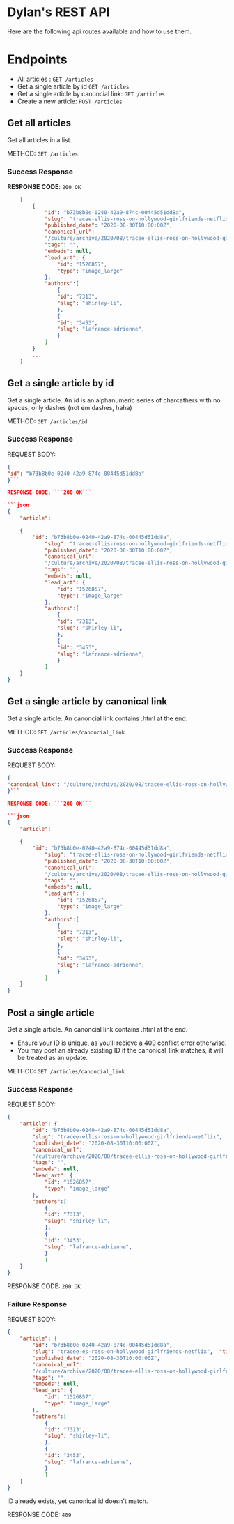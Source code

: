 # Dylan's REST API
Here are the following api routes available and how to use them. 

# Endpoints
* All articles : `GET /articles`
* Get a single article by id `GET /articles`
* Get a single article by canoncial link: `GET /articles`
* Create a new article: `POST /articles`


## Get all articles

Get all articles in a list. 

METHOD: `GET /articles`

### Success Response

**RESPONSE CODE**: `200 OK`

```json
    [
        {
            "id": "b73b8b0e-0240-42a9-874c-00445d51dd8a", 
            "slug": "tracee-ellis-ross-on-hollywood-girlfriends-netflix",  "title": "Tracee Ellis Ross Felt Lost in Hollywood. Then She Changed Course.",  "dek": "The <em>Black-ish </em>star and Emmy nominee figured she’d made it when she scored the lead role in the early-2000s sitcom <em>Girlfriends</em>. But it would be 14 more years before she hit her stride.", 
            "published_date": "2020-08-30T10:00:00Z", 
            "canonical_url": 
            "/culture/archive/2020/08/tracee-ellis-ross-on-hollywood-girlfriends-netflix/615754/",  "word_count": 2068, 
            "tags": "", 
            "embeds": null, 
            "lead_art": { 
                "id": "1526857",
                "type": "image_large" 
            }, 
            "authors":[ 
                { 
                "id": "7313", 
                "slug": "shirley-li", 
                }, 
                { 
                "id": "3453", 
                "slug": "lafrance-adrienne", 
                } 
            ] 
        }
        ...
    ]
```

## Get a single article by id

Get a single article. An id is an alphanumeric series of charcathers with no spaces, only dashes (not em dashes, haha)

METHOD: `GET /articles/id`

### Success Response
REQUEST BODY:
```json
{
"id": "b73b8b0e-0240-42a9-874c-00445d51dd8a"
}```

RESPONSE CODE: ```200 OK```

```json
{
    "article":

    {
        "id": "b73b8b0e-0240-42a9-874c-00445d51dd8a", 
            "slug": "tracee-ellis-ross-on-hollywood-girlfriends-netflix",  "title": "Tracee Ellis Ross Felt Lost in Hollywood. Then She Changed Course.",  "dek": "The <em>Black-ish </em>star and Emmy nominee figured she’d made it when she scored the lead role in the early-2000s sitcom <em>Girlfriends</em>. But it would be 14 more years before she hit her stride.", 
            "published_date": "2020-08-30T10:00:00Z", 
            "canonical_url": 
            "/culture/archive/2020/08/tracee-ellis-ross-on-hollywood-girlfriends-netflix/615754/",  "word_count": 2068, 
            "tags": "", 
            "embeds": null, 
            "lead_art": { 
                "id": "1526857",
                "type": "image_large" 
            }, 
            "authors":[ 
                { 
                "id": "7313", 
                "slug": "shirley-li", 
                }, 
                { 
                "id": "3453", 
                "slug": "lafrance-adrienne", 
                } 
            ] 
    }
}
```

## Get a single article by canonical link

Get a single article. An canoncial link contains .html at the end. 

METHOD: `GET /articles/canoncial_link`

### Success Response
REQUEST BODY:
```json
{
"canonical_link": "/culture/archive/2020/08/tracee-ellis-ross-on-hollywood-girlfriends-netflix/615754"
}```

RESPONSE CODE: ```200 OK```

```json
{
    "article":

    {
        "id": "b73b8b0e-0240-42a9-874c-00445d51dd8a", 
            "slug": "tracee-ellis-ross-on-hollywood-girlfriends-netflix",  "title": "Tracee Ellis Ross Felt Lost in Hollywood. Then She Changed Course.",  "dek": "The <em>Black-ish </em>star and Emmy nominee figured she’d made it when she scored the lead role in the early-2000s sitcom <em>Girlfriends</em>. But it would be 14 more years before she hit her stride.", 
            "published_date": "2020-08-30T10:00:00Z", 
            "canonical_url": 
            "/culture/archive/2020/08/tracee-ellis-ross-on-hollywood-girlfriends-netflix/615754/",  "word_count": 2068, 
            "tags": "", 
            "embeds": null, 
            "lead_art": { 
                "id": "1526857",
                "type": "image_large" 
            }, 
            "authors":[ 
                { 
                "id": "7313", 
                "slug": "shirley-li", 
                }, 
                { 
                "id": "3453", 
                "slug": "lafrance-adrienne", 
                } 
            ] 
    }
}
```

## Post a single article 

Get a single article. An canoncial link contains .html at the end. 

- Ensure your ID is unique, as you'll recieve a 409 conflict error otherwise.
- You may post an already existing ID if the canonical_link matches, it will be treated as an update.

METHOD: `GET /articles/canoncial_link`

### Success Response
REQUEST BODY:
```json
{
    "article": {
        "id": "b73b8b0e-0240-42a9-874c-00445d51dd8a", 
        "slug": "tracee-ellis-ross-on-hollywood-girlfriends-netflix",  "title": "Tracee Ellis Ross Felt Lost in Hollywood. Then She Changed Course.",  "dek": "The <em>Black-ish </em>star and Emmy nominee figured she’d made it when she scored the lead role in the early-2000s sitcom <em>Girlfriends</em>. But it would be 14 more years before she hit her stride.", 
        "published_date": "2020-08-30T10:00:00Z", 
        "canonical_url": 
        "/culture/archive/2020/08/tracee-ellis-ross-on-hollywood-girlfriends-netflix/615754/",  "word_count": 2068, 
        "tags": "", 
        "embeds": null, 
        "lead_art": { 
            "id": "1526857",
            "type": "image_large" 
        }, 
        "authors":[ 
            { 
            "id": "7313", 
            "slug": "shirley-li", 
            }, 
            { 
            "id": "3453", 
            "slug": "lafrance-adrienne", 
            }
            ]
    }
}

```

RESPONSE CODE: ```200 OK```

### Failure Response
REQUEST BODY:
```json
{
    "article": {
        "id": "b73b8b0e-0240-42a9-874c-00445d51dd8a", 
        "slug": "tracee-es-ross-on-hollywood-girlfriends-netflix",  "title": "Tracee Ellis Ross Felt Lost in Hollywood. Then She Changed Course.",  "dek": "The <em>Black-ish </em>star and Emmy nominee figured she’d made it when she scored the lead role in the early-2000s sitcom <em>Girlfriends</em>. But it would be 14 more years before she hit her stride.", 
        "published_date": "2020-08-30T10:00:00Z", 
        "canonical_url": 
        "/culture/archive/2020/08/tracee-ellis-ross-on-hollywood-girlfriends-netflix/615754/",  "word_count": 2068, 
        "tags": "", 
        "embeds": null, 
        "lead_art": { 
            "id": "1526857",
            "type": "image_large" 
        }, 
        "authors":[ 
            { 
            "id": "7313", 
            "slug": "shirley-li", 
            }, 
            { 
            "id": "3453", 
            "slug": "lafrance-adrienne", 
            }
            ]
    }
}

``` 
ID already exists, yet canonical id doesn't match.

RESPONSE CODE: ```409```